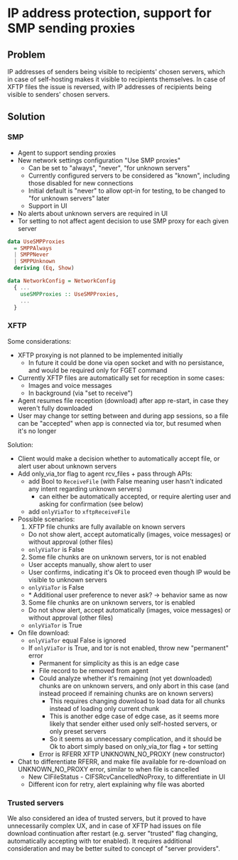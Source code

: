 # IP address protection, support for SMP sending proxies

## Problem

IP addresses of senders being visible to recipients' chosen servers, which in case of self-hosting makes it visible to recipients themselves. In case of XFTP files the issue is reversed, with IP addresses of recipients being visible to senders' chosen servers.

## Solution

### SMP

- Agent to support sending proxies
- New network settings configuration "Use SMP proxies"
  - Can be set to "always", "never", "for unknown servers"
  - Currently configured servers to be considered as "known", including those disabled for new connections
  - Initial default is "never" to allow opt-in for testing, to be changed to "for unknown servers" later
  - Support in UI
- No alerts about unknown servers are required in UI
- Tor setting to not affect agent decision to use SMP proxy for each given server

``` haskell
data UseSMPProxies
  = SMPPAlways
  | SMPPNever
  | SMPPUnknown
  deriving (Eq, Show)

data NetworkConfig = NetworkConfig
  { ...
    useSMPProxies :: UseSMPProxies,
    ...
  }
```

### XFTP

Some considerations:

- XFTP proxying is not planned to be implemented initially
  - In future it could be done via open socket and with no persistance, and would be required only for FGET command
- Currently XFTP files are automatically set for reception in some cases:
  - Images and voice messages
  - In background (via "set to receive")
- Agent resumes file reception (download) after app re-start, in case they weren't fully downloaded
- User may change tor setting between and during app sessions, so a file can be "accepted" when app is connected via tor, but resumed when it's no longer

Solution:

- Client would make a decision whether to automatically accept file, or alert user about unknown servers
- Add only_via_tor flag to agent rcv_files + pass through APIs:
  - add Bool to `ReceiveFile` (with False meaning user hasn't indicated any intent regarding unknown servers)
    - can either be automatically accepted, or require alerting user and asking for confirmation (see below)
  - add `onlyViaTor` to `xftpReceiveFile`
- Possible scenarios:
  1. XFTP file chunks are fully available on known servers
    - Do not show alert, accept automatically (images, voice messages) or without approval (other files)
    - `onlyViaTor` is False
  2. Some file chunks are on unknown servers, tor is not enabled
    - User accepts manually, show alert to user
    - User confirms, indicating it's Ok to proceed even though IP would be visible to unknown servers
    - `onlyViaTor` is False
    - \* Additional user preference to never ask? -> behavior same as now
  3. Some file chunks are on unknown servers, tor is enabled
    - Do not show alert, accept automatically (images, voice messages) or without approval (other files)
    - `onlyViaTor` is True
- On file download:
  - `onlyViaTor` equal False is ignored
  - If `onlyViaTor` is True, and tor is not enabled, throw new "permanent" error
    - Permanent for simplicity as this is an edge case
    - File record to be removed from agent
    - Could analyze whether it's remaining (not yet downloaded) chunks are on unknown servers, and only abort in this case (and instead proceed if remaining chunks are on known servers)
      - This requires changing download to load data for all chunks instead of loading only current chunk
      - This is another edge case of edge case, as it seems more likely that sender either used only self-hosted servers, or only preset servers
      - So it seems as unnecessary complication, and it should be Ok to abort simply based on only_via_tor flag + tor setting
    - Error is RFERR XFTP UNKNOWN_NO_PROXY (new constructor)
- Chat to differentiate RFERR, and make file available for re-download on UNKNOWN_NO_PROXY error, similar to when file is cancelled
  - New CIFileStatus - CIFSRcvCancelledNoProxy, to differentiate in UI
  - Different icon for retry, alert explaining why file was aborted

### Trusted servers

We also considered an idea of trusted servers, but it proved to have unnecessarily complex UX, and in case of XFTP had issues on file download continuation after restart (e.g. server "trusted" flag changing, automatically accepting with tor enabled). It requires additional consideration and may be better suited to concept of "server providers".
